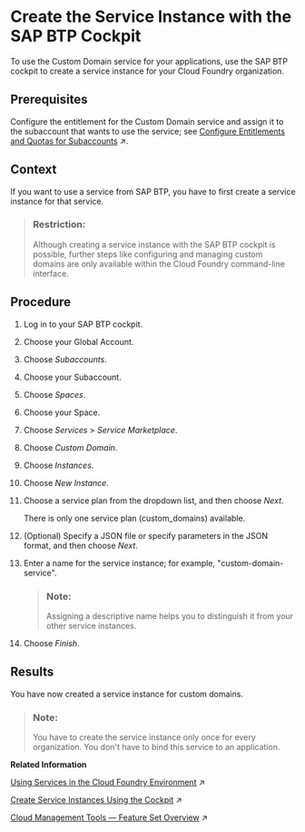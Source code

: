 <!-- loio5bf9e66f8ec448849313057bf5786d83 -->

# Create the Service Instance with the SAP BTP Cockpit

To use the Custom Domain service for your applications, use the SAP BTP cockpit to create a service instance for your Cloud Foundry organization.



<a name="loio5bf9e66f8ec448849313057bf5786d83__prereq_zfk_v4v_cjb"/>

## Prerequisites

Configure the entitlement for the Custom Domain service and assign it to the subaccount that wants to use the service; see [Configure Entitlements and Quotas for Subaccounts](https://help.sap.com/viewer/65de2977205c403bbc107264b8eccf4b/Cloud/en-US/5ba357b4fa1e4de4b9fcc4ae771609da.html "Distribute the entitlements that are available in your global account by adding service plans and their allowed quotas to your subaccounts using SAP BTP cockpit.") :arrow_upper_right:.



<a name="loio5bf9e66f8ec448849313057bf5786d83__context_csg_1l2_wgb"/>

## Context

If you want to use a service from SAP BTP, you have to first create a service instance for that service.

> ### Restriction:  
> Although creating a service instance with the SAP BTP cockpit is possible, further steps like configuring and managing custom domains are only available within the Cloud Foundry command-line interface.



## Procedure

1.  Log in to your SAP BTP cockpit.

2.  Choose your Global Account.

3.  Choose *Subaccounts*.

4.  Choose your Subaccount.

5.  Choose *Spaces*.

6.  Choose your Space.

7.  Choose *Services* \> *Service Marketplace*.

8.  Choose *Custom Domain*.

9.  Choose *Instances*.

10. Choose *New Instance*.

11. Choose a service plan from the dropdown list, and then choose *Next*.

    There is only one service plan \(custom\_domains\) available.

12. \(Optional\) Specify a JSON file or specify parameters in the JSON format, and then choose *Next*.

13. Enter a name for the service instance; for example, "custom-domain-service".

    > ### Note:  
    > Assigning a descriptive name helps you to distinguish it from your other service instances.

14. Choose *Finish*.




<a name="loio5bf9e66f8ec448849313057bf5786d83__result_ncz_w4x_vgb"/>

## Results

You have now created a service instance for custom domains.

> ### Note:  
> You have to create the service instance only once for every organization. You don't have to bind this service to an application.

**Related Information**  


[Using Services in the Cloud Foundry Environment](https://help.sap.com/viewer/65de2977205c403bbc107264b8eccf4b/Cloud/en-US/f22029f0e7404448ab65f71ff5b0804d.html "Learn more about using services in the Cloud Foundry environment, how to create (user-provided) service instances and bind them to applications, and how to create service keys.") :arrow_upper_right:

[Create Service Instances Using the Cockpit](https://help.sap.com/viewer/65de2977205c403bbc107264b8eccf4b/Cloud/en-US/5516f912bae84922ba8c8eb46b8bfce5.html "") :arrow_upper_right:

[Cloud Management Tools — Feature Set Overview](https://help.sap.com/viewer/65de2977205c403bbc107264b8eccf4b/Cloud/en-US/caf4e4e23aef4666ad8f125af393dfb2.html "Cloud management tools represent the group of technologies designed for managing SAP BTP.") :arrow_upper_right:

